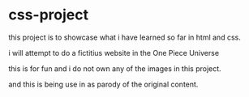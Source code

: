 # css-project

this project is to showcase what i have learned so far in html and css.

i will attempt to do a fictitius website in the One Piece Universe

this is for fun and i do not own any of the images in this project.

and this is being use in as parody of the original content.


